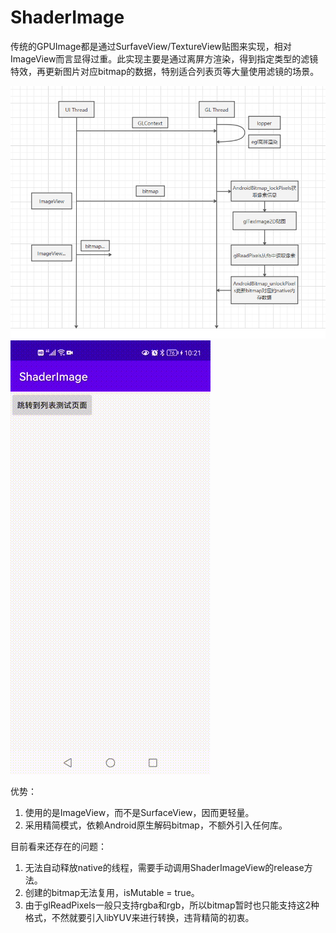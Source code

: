 # ShaderImage
传统的GPUImage都是通过SurfaveView/TextureView贴图来实现，相对ImageView而言显得过重。此实现主要是通过离屏方渲染，得到指定类型的滤镜特效，再更新图片对应bitmap的数据，特别适合列表页等大量使用滤镜的场景。

![image](https://github.com/tanpuer/ShaderImage/blob/master/images/shaderImage.png)
![image](https://github.com/tanpuer/ShaderImage/blob/master/images/show.gif)

优势：
1. 使用的是ImageView，而不是SurfaceView，因而更轻量。
2. 采用精简模式，依赖Android原生解码bitmap，不额外引入任何库。


目前看来还存在的问题：
1. 无法自动释放native的线程，需要手动调用ShaderImageView的release方法。
2. 创建的bitmap无法复用，isMutable = true。
3. 由于glReadPixels一般只支持rgba和rgb，所以bitmap暂时也只能支持这2种格式，不然就要引入libYUV来进行转换，违背精简的初衷。
